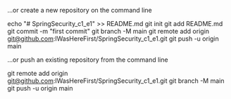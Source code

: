 …or create a new repository on the command line

echo "# SpringSecurity_c1_e1" >> README.md
git init
git add README.md
git commit -m "first commit"
git branch -M main
git remote add origin git@github.com:IWasHereFirst/SpringSecurity_c1_e1.git
git push -u origin main

…or push an existing repository from the command line

git remote add origin git@github.com:IWasHereFirst/SpringSecurity_c1_e1.git
git branch -M main
git push -u origin main